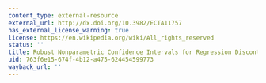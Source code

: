 ```yaml
---
content_type: external-resource
external_url: http://dx.doi.org/10.3982/ECTA11757
has_external_license_warning: true
license: https://en.wikipedia.org/wiki/All_rights_reserved
status: ''
title: Robust Nonparametric Confidence Intervals for Regression Discontinuity Designs
uid: 763f6e15-674f-4b12-a475-624454599773
wayback_url: ''
---
```

